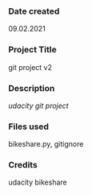 ### Date created
09.02.2021

### Project Title
git project v2

### Description
_udacity git project_

### Files used
bikeshare.py, gitignore

### Credits
udacity bikeshare
